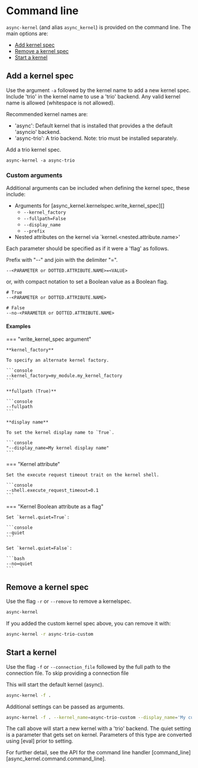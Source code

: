 # Command line

`async-kernel` (and alias `async_kernel`) is provided on the command line. The main options are:

- [Add kernel spec](#add-a-kernel-spec)
- [Remove a kernel spec](#remove-a-kernel-spec)
- [Start a kernel](#start-a-kernel)

## Add a kernel spec

Use the argument `-a` followed by the kernel name to add a new kernel spec.
Include 'trio' in the kernel name to use a 'trio' backend. Any valid kernel name is
allowed (whitespace is not allowed).

Recommended kernel names are:

- 'async': Default kernel that is installed that provides a the default 'asyncio' backend.
- 'async-trio': A trio backend. Note: trio must be installed separately.

Add a trio kernel spec.

```console
async-kernel -a async-trio
```

### Custom arguments

Additional arguments can be included when defining the kernel spec, these include:

- Arguments for [async_kernel.kernelspec.write_kernel_spec][]
    - `--kernel_factory`
    - `--fullpath=False`
    - `--display_name`
    - `--prefix`
- Nested attributes on the kernel via \`kernel.\<nested.attribute.name>'

Each parameter should be specified as if it were a 'flag' as follows.

Prefix with "--" and join with the delimiter "=".

```console
--<PARAMETER or DOTTED.ATTRIBUTE.NAME>=<VALUE>
```

or, with compact notation to set a Boolean value as a Boolean flag.

```console
# True
--<PARAMETER or DOTTED.ATTRIBUTE.NAME>

# False
--no-<PARAMETER or DOTTED.ATTRIBUTE.NAME>
```

#### Examples

=== "write_kernel_spec argument"

    **kernel_factory**

    To specify an alternate kernel factory.

    ```console
    --kernel_factory=my_module.my_kernel_factory
    ```

    **fullpath (True)**

    ```console
    --fullpath
    ```

    **display name**

    To set the kernel display name to `True`.

    ```console
    "--display_name=My kernel display name"
    ```

=== "Kernel attribute"

    Set the execute request timeout trait on the kernel shell.

    ```console
    --shell.execute_request_timeout=0.1
    ```

=== "Kernel Boolean attribute as a flag"

    Set `kernel.quiet=True`:

    ```console
    --quiet 
    ```

    Set `kernel.quiet=False`:

    ```bash
    --no=quiet 
    ```

## Remove a kernel spec

Use the flag `-r` or `--remove` to remove a kernelspec.

```bash
async-kernel
```

If you added the custom kernel spec above, you can remove it with:

```bash
async-kernel -r async-trio-custom
```

## Start a kernel

Use the flag `-f` or `--connection_file` followed by the full path to the connection file.
To skip providing a connection file

This will start the default kernel (async).

```bash
async-kernel -f .
```

Additional settings can be passed as arguments.

```bash
async-kernel -f . --kernel_name=async-trio-custom --display_name='My custom kernel' --quiet=False
```

The call above will start a new kernel with a 'trio' backend. The quiet setting is
a parameter that gets set on kernel. Parameters of this type are converted using [eval]
prior to setting.

For further detail, see the API for the command line handler [command_line][async_kernel.command.command_line].
